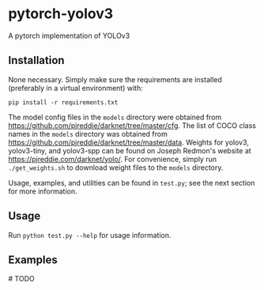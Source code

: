# pytorch-yolov3
A pytorch implementation of YOLOv3

## Installation
None necessary. Simply make sure the requirements are installed (preferably in
a virtual environment) with:

```
pip install -r requirements.txt
```

The model config files in the `models` directory were obtained from
https://github.com/pjreddie/darknet/tree/master/cfg. The list of COCO class
names in the `models` directory was obtained from
https://github.com/pjreddie/darknet/tree/master/data. Weights for yolov3,
yolov3-tiny, and yolov3-spp can be found on Joseph Redmon's website at
https://pjreddie.com/darknet/yolo/. For convenience, simply run
`./get_weights.sh` to download weight files to the `models` directory.

Usage, examples, and utilities can be found in `test.py`; see the next section
for more information.

## Usage

Run `python test.py --help` for usage information.

## Examples
&#35; TODO
